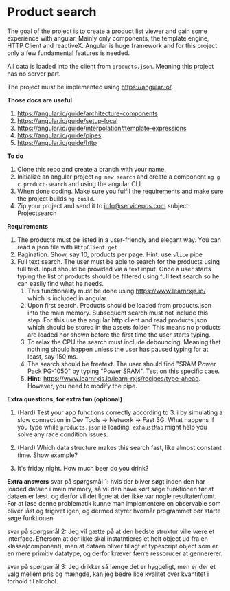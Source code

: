 # Product search

The goal of the project is to create a product list viewer and gain some experience with angular. 
Mainly only components, the template engine, HTTP Client and reactiveX.
Angular is huge framework and for this project only a few fundamental features is needed. 
  
All data is loaded into the client from `products.json`. Meaning this project has no server part.

The project must be implemented using https://angular.io/.

**Those docs are useful**

1. https://angular.io/guide/architecture-components
1. https://angular.io/guide/setup-local
1. https://angular.io/guide/interpolation#template-expressions
1. https://angular.io/guide/pipes
1. https://angular.io/guide/http

**To do**

1. Clone this repo and create a branch with your name.
1. Initialize an angular project `ng new search` and create a component `ng g c product-search` and using the angular CLI
1. When done coding. Make sure you fulfil the requirements and make sure the project builds `ng build`.
1. Zip your project and send it to info@servicepos.com subject: Projectsearch


**Requirements**

1. The products must be listed in a user-friendly and elegant way. You can read a json file with `HttpClient get`
1. Pagination. Show, say 10, products per page. Hint: use `slice` pipe
1. Full text search. The user must be able to search for the products using full text. Input should be provided via a text input. Once a user starts typing the list of products should be filtered using full text search so he can easily find what he needs.
   1. This functionality must be done using https://www.learnrxjs.io/ which is included in angular. 
   1. Upon first search. Products should be loaded from products.json into the main memory. Subsequent search must not include this step. For this use the angular http client and read products.json which should be stored in the assets folder. This means no products are loaded nor shown before the first time the user starts typing.
   1. To relax the CPU the search must include debouncing. Meaning that nothing should happen unless the user has paused typing for at least, say 150 ms.
   1. The search should be freetext. The user should find "SRAM Power Pack PG-1050" by typing "Power SRAM". Test on this specific case.
   1. **Hint:** https://www.learnrxjs.io/learn-rxjs/recipes/type-ahead. However, you need to modify the pipe.


**Extra questions, for extra fun (optional)**
1. (Hard) Test your app functions correctly according to 3.ii by simulating a slow connection in Dev Tools -> Network -> Fast 3G.
    What happens if you type while `products.json` is loading.
   `exhaustMap` might help you solve any race condition issues. 
  
1. (Hard) Which data structure makes this search fast, like almost constant time. Show example?
1. It's friday night. How much beer do you drink?

**Extra answers**
svar på spørgsmål 1:
hvis der bliver søgt inden den har loaded dataen i main memory, så vil den have kørt søge funktionen før at dataen er læst.
og derfor vil det ligne at der ikke var nogle resultater/tomt. For at løse denne problematik kunne man implementere en observable som bliver låst og frigivet igen, og dermed styrer hvornår programmet bør starte søge funktionen.

svar på spørgsmål 2:
Jeg vil gætte på at den bedste struktur ville være et interface. Eftersom at der ikke skal instatntieres et helt object ud fra en klasse(component), men at dataen bliver tillagt et typescript object som er en mere primitiv datatype, og derfor kræver færre ressorucer at gennererer.

svar på spørgsmål 3:
Jeg drikker så længe det er hyggeligt, men er der et valg mellem pris og mængde, kan jeg bedre lide kvalitet over kvantitet i forhold til alcohol. 